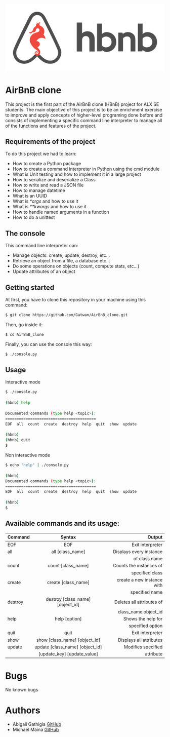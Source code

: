 ![hbnb](https://github.com/Gatwan/AirBnB_clone/blob/master/.img_dir/hbnb.png)

# AirBnB clone
This project is the first part of the AirBnB clone (HBnB) project for ALX SE students.
The main objective of this project is to be an enrichment exercise
to improve and apply concepts of higher-level programing
done before and consists of implementing a specific command line interpreter
to manage all of the functions and features of the project.

## Requirements of the project
To do this project we had to learn:
* How to create a Python package
* How to create a command interpreter in Python using the cmd module
* What is Unit testing and how to implement it in a large project
* How to serialize and deserialize a Class
* How to write and read a JSON file
* How to manage datetime
* What is an UUID
* What is _*args_ and how to use it
* What is _**kwargs_ and how to use it
* How to handle named arguments in a function
* How to do a unittest

## The console
This command line interpreter can:

* Manage objects: create, update, destroy, etc...
* Retrieve an object from a file, a database etc...
* Do some operations on objects (count, compute stats, etc...)
* Update attributes of an object

## Getting started
At first, you have to clone this repository in your machine using this command:

```bash
$ git clone https://github.com/Gatwan/AirBnB_clone.git
```

Then, go inside it:
```bash
$ cd AirBnB_clone
```

Finally, you can use the console this way:
```bash
$ ./console.py
```

## Usage
Interactive mode
```bash
$ ./console.py

(hbnb) help

Documented commands (type help <topic>):
========================================
EOF  all  count  create  destroy  help  quit  show  update

(hbnb)
(hbnb) quit
$
```

Non interactive mode
```bash
$ echo "help" | ./console.py

(hbnb)
Documented commands (type help <topic>):
========================================
EOF  all  count  create  destroy  help  quit  show  update

(hbnb)
$
```

## Available commands and its usage:

| Command       |              Syntax                       |     Output                |
| :------------ | :---------------------------------------: | ------------------------: |
| EOF           | EOF                                       | Exit interpreter          |
| all           | all [class_name]                          | Displays every instance   |
|               |                                           | of class name             |
| count         | count [class_name]                        | Counts the instances of   |
|               |                                           | specified class           |
| create        | create [class_name]                       | create a new instance with|
|               |                                           | specified name            |
| destroy       | destroy [class_name] [object_id]          | Deletes all attributes of |
|               |                                           | class_name.object_id      |
| help          | help [option]                             | Shows the help for        |
|               |                                           | specified option          |
| quit          | quit                                      | Exit interpreter          |
| show          | show [class_name] [object_id]             | Displays all attributes   |
| update        | update [class_name] [object_id]           | Modifies specified        |
|               | [update_key] [update_value]               | attribute                 |

# Bugs
No known bugs

# Authors
* Abigail Gathigia [GitHub](https://github.com/Gatwan)
* Michael Maina [GitHub](https://github.com/Michael-Maina)
